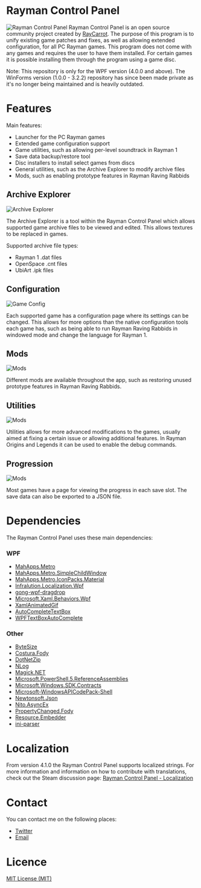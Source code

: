 # Rayman Control Panel
![Rayman Control Panel](img/example_games.png)
Rayman Control Panel is an open source community project created by [RayCarrot](https://github.com/RayCarrot). The purpose of this program is to unify existing game patches and fixes, as well as allowing extended configuration, for all PC Rayman games. This program does not come with any games and requires the user to have them installed. For certain games it is possible installing them through the program using a game disc.

Note: This repository is only for the WPF version (4.0.0 and above). The WinForms version (1.0.0 - 3.2.2) repository has since been made private as it's no longer being maintained and is heavily outdated.

# Features
Main features:
- Launcher for the PC Rayman games
- Extended game configuration support
- Game utilities, such as allowing per-level soundtrack in Rayman 1
- Save data backup/restore tool
- Disc installers to install select games from discs
- General utilities, such as the Archive Explorer to modify archive files
- Mods, such as enabling prototype features in Rayman Raving Rabbids

## Archive Explorer
![Archive Explorer](img/example_archive_explorer.png)

The Archive Explorer is a tool within the Rayman Control Panel which allows supported game archive files to be viewed and edited. This allows textures to be replaced in games. 

Supported archive file types:
- Rayman 1 .dat files
- OpenSpace .cnt files
- UbiArt .ipk files

## Configuration
![Game Config](img/example_config_r2.png)

Each supported game has a configuration page where its settings can be changed. This allows for more options than the native configuration tools each game has, such as being able to run Rayman Raving Rabbids in windowed mode and change the language for Rayman 1.

## Mods
![Mods](img/example_mods_rrr.png)

Different mods are available throughout the app, such as restoring unused prototype features in Rayman Raving Rabbids.

## Utilities
![Mods](img/example_utilities_origins.png)

Utilities allows for more advanced modifications to the games, usually aimed at fixing a certain issue or allowing additional features. In Rayman Origins and Legends it can be used to enable the debug commands.

## Progression
![Mods](img/example_progression_origins.png)

Most games have a page for viewing the progress in each save slot. The save data can also be exported to a JSON file.

# Dependencies
The Rayman Control Panel uses these main dependencies:

### WPF
- [MahApps.Metro](https://github.com/MahApps/MahApps.Metro)
- [MahApps.Metro.SimpleChildWindow](https://github.com/punker76/MahApps.Metro.SimpleChildWindow)
- [MahApps.Metro.IconPacks.Material](https://github.com/MahApps/MahApps.Metro.IconPacks)
- [Infralution.Localization.Wpf](https://www.codeproject.com/Articles/35159/WPF-Localization-Using-RESX-Files)
- [gong-wpf-dragdrop](https://github.com/punker76/gong-wpf-dragdrop)
- [Microsoft.Xaml.Behaviors.Wpf](https://github.com/Microsoft/XamlBehaviorsWpf)
- [XamlAnimatedGif](https://github.com/XamlAnimatedGif/XamlAnimatedGif)
- [AutoCompleteTextBox](https://github.com/quicoli/WPF-AutoComplete-TextBox)
- [WPFTextBoxAutoComplete](https://github.com/Nimgoble/WPFTextBoxAutoComplete)

### Other
- [ByteSize](https://github.com/omar/ByteSize)
- [Costura.Fody](https://github.com/Fody/Costura)
- [DotNetZip](https://github.com/haf/DotNetZip.Semverd)
- [NLog](https://github.com/NLog/NLog)
- [Magick.NET](https://github.com/dlemstra/Magick.NET)
- [Microsoft.PowerShell.5.ReferenceAssemblies](https://www.nuget.org/packages/Microsoft.PowerShell.5.ReferenceAssemblies)
- [Microsoft.Windows.SDK.Contracts](https://www.nuget.org/packages/Microsoft.Windows.SDK.Contracts)
- [Microsoft-WindowsAPICodePack-Shell](https://github.com/contre/Windows-API-Code-Pack-1.1)
- [Newtonsoft.Json](https://github.com/JamesNK/Newtonsoft.Json)
- [Nito.AsyncEx](https://github.com/StephenCleary/AsyncEx)
- [PropertyChanged.Fody](https://github.com/Fody/PropertyChanged)
- [Resource.Embedder](https://github.com/MarcStan/Resource.Embedder)
- [ini-parser](https://github.com/rickyah/ini-parser)

# Localization
From version 4.1.0 the Rayman Control Panel supports localized strings. For more information and information on how to contribute with translations, check out the Steam discussion page:
[Rayman Control Panel - Localization](https://steamcommunity.com/groups/RaymanControlPanel/discussions/0/1812044473314212117/)

# Contact
You can contact me on the following places:

- [Twitter](https://twitter.com/RayCarrot)
- [Email](mailto:RayCarrotMaster@gmail.com)

# Licence

[MIT License (MIT)](./LICENSE)